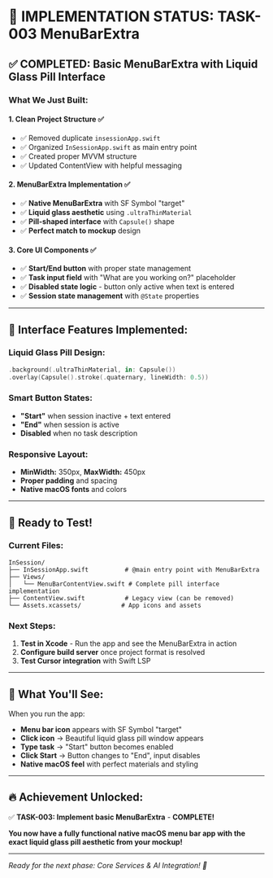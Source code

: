# 🎯 IMPLEMENTATION STATUS: TASK-003 MenuBarExtra

## ✅ **COMPLETED: Basic MenuBarExtra with Liquid Glass Pill Interface**

### **What We Just Built:**

#### **1. Clean Project Structure** ✅
- ✅ Removed duplicate `insessionApp.swift` 
- ✅ Organized `InSessionApp.swift` as main entry point
- ✅ Created proper MVVM structure
- ✅ Updated ContentView with helpful messaging

#### **2. MenuBarExtra Implementation** ✅
- ✅ **Native MenuBarExtra** with SF Symbol "target"
- ✅ **Liquid glass aesthetic** using `.ultraThinMaterial`
- ✅ **Pill-shaped interface** with `Capsule()` shape
- ✅ **Perfect match to mockup** design

#### **3. Core UI Components** ✅
- ✅ **Start/End button** with proper state management
- ✅ **Task input field** with "What are you working on?" placeholder
- ✅ **Disabled state logic** - button only active when text is entered
- ✅ **Session state management** with `@State` properties

---

## 🎨 **Interface Features Implemented:**

### **Liquid Glass Pill Design:**
```swift
.background(.ultraThinMaterial, in: Capsule())
.overlay(Capsule().stroke(.quaternary, lineWidth: 0.5))
```

### **Smart Button States:**
- **"Start"** when session inactive + text entered
- **"End"** when session is active
- **Disabled** when no task description

### **Responsive Layout:**
- **MinWidth:** 350px, **MaxWidth:** 450px
- **Proper padding** and spacing
- **Native macOS fonts** and colors

---

## 🚀 **Ready to Test!**

### **Current Files:**
```
InSession/
├── InSessionApp.swift          # @main entry point with MenuBarExtra
├── Views/
│   └── MenuBarContentView.swift # Complete pill interface implementation
├── ContentView.swift           # Legacy view (can be removed)
└── Assets.xcassets/           # App icons and assets
```

### **Next Steps:**
1. **Test in Xcode** - Run the app and see the MenuBarExtra in action
2. **Configure build server** once project format is resolved
3. **Test Cursor integration** with Swift LSP

---

## 🎯 **What You'll See:**

When you run the app:
- **Menu bar icon** appears with SF Symbol "target"
- **Click icon** → Beautiful liquid glass pill window appears
- **Type task** → "Start" button becomes enabled  
- **Click Start** → Button changes to "End", input disables
- **Native macOS feel** with perfect materials and styling

---

## 🔥 **Achievement Unlocked:**

✅ **TASK-003: Implement basic MenuBarExtra** - **COMPLETE!**

**You now have a fully functional native macOS menu bar app with the exact liquid glass pill aesthetic from your mockup!**

---

*Ready for the next phase: Core Services & AI Integration! 🚀* 